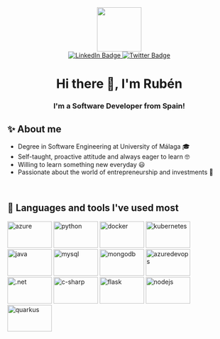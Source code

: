 <div id="header" align="center">
  <img src="https://media.giphy.com/media/M9gbBd9nbDrOTu1Mqx/giphy.gif" width="100"/>
</div>

<div id="badges" align="center">
  <a href="https://www.linkedin.com/in/rub%C3%A9n-l%C3%B3pez-barranco-41781122b/">
    <img src="https://img.shields.io/badge/LinkedIn-blue?style=for-the-badge&logo=linkedin&logoColor=white" alt="LinkedIn Badge"/>
  </a>
  <a href="https://twitter.com/rubenlb11">
    <img src="https://img.shields.io/badge/Twitter-blue?style=for-the-badge&logo=twitter&logoColor=white" alt="Twitter Badge"/>
  </a>
</div>

<div align="center">
  <img src="https://komarev.com/ghpvc/?username=rubenlb99&style=flat-square&color=blue" alt="" />
</div>

<h1 align="center"> Hi there 👋, I'm Rubén </h1>

<h3 align="center"> I'm a Software Developer from Spain! </h3>

## ✨ About me

* Degree in Software Engineering at University of Málaga 🎓
* Self-taught, proactive attitude and always eager to learn 🤓
* Willing to learn something new everyday 😃
* Passionate about the world of entrepreneurship and investments 💼

<br>

## 🚀 Languages and tools I've used most

<p align="left">
<img src="https://cdn.shortpixel.ai/spai/q_lossy+w_949+to_webp+ret_img/http://algotrading101.com/learn/wp-content/uploads/2022/09/Microsoft-Azure-Logo.png" alt="azure" width="100" height="60"/> 
<img src="https://www.devacademy.es/wp-content/uploads/2018/10/python-logo-1024x1024.png" alt="python" width="100" height="60"/> 
<img src="https://milpuntos.es/wp-content/uploads/docker.png" alt="docker" width="100" height="60"/>
<img src="https://www.ovhcloud.com/sites/default/files/styles/text_media_horizontal/public/2021-04/K8S-logo.png" alt="kubernetes" width="100" height="60"/>
<img src="https://logospng.org/download/java/logo-java-2048.png" alt="java" width="100" height="60"/>
<img src="https://logodownload.org/wp-content/uploads/2016/10/mysql-logo.png" alt="mysql" width="100" height="60"/>
<img src="https://1000marcas.net/wp-content/uploads/2021/06/MongoDB-Logo.png" alt="mongodb" width="100" height="60"/> 
<img src="https://www.incredibuild.com/wp-content/uploads/2020/09/azure_devops-1.png" alt="azuredevops" width="100" height="60"/>
<img src="https://user-images.githubusercontent.com/71216800/209539635-d3f8d049-1698-4ed9-94c3-0f68e61e31d1.png" alt=".net" width="100" height="60"/>
<img src="https://static-00.iconduck.com/assets.00/c-sharp-c-icon-456x512-9sej0lrz.png" alt="c-sharp" width="100" height="60"/>
<img src="https://play-lh.googleusercontent.com/keVVojxW-b11NTKWZg8GulfLlhqBpATvqGFViblYsI0fxW_8a0sIPgyRlB94Gu1AQMY" alt="flask" width="100" height="60"/> 
<img src="https://download.logo.wine/logo/Node.js/Node.js-Logo.wine.png" alt="nodejs" width="100" height="60"/>
<img src="https://user-images.githubusercontent.com/71216800/205061065-2b354387-49af-43b0-8181-ddfffe9ae779.png" alt="quarkus" width="100" height="60"/> 


</p>
